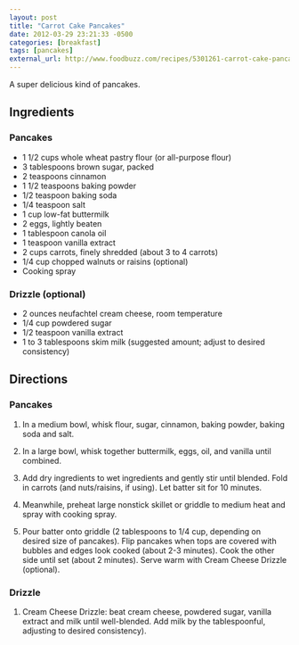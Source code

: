 ```yaml
---
layout: post
title: "Carrot Cake Pancakes"
date: 2012-03-29 23:21:33 -0500
categories: [breakfast]
tags: [pancakes]
external_url: http://www.foodbuzz.com/recipes/5301261-carrot-cake-pancakes
---
```

A super delicious kind of pancakes.

## Ingredients

### Pancakes

* 1 1/2 cups whole wheat pastry flour (or all-purpose flour)
* 3 tablespoons brown sugar, packed
* 2 teaspoons cinnamon
* 1 1/2 teaspoons baking powder
* 1/2 teaspoon baking soda
* 1/4 teaspoon salt
* 1 cup low-fat buttermilk
* 2 eggs, lightly beaten
* 1 tablespoon canola oil
* 1 teaspoon vanilla extract
* 2 cups carrots, finely shredded (about 3 to 4 carrots) 
* 1/4 cup chopped walnuts or raisins (optional)
* Cooking spray

### Drizzle (optional)

* 2 ounces neufachtel cream cheese, room temperature
* 1/4 cup powdered sugar
* 1/2 teaspoon vanilla extract
* 1 to 3 tablespoons skim milk (suggested amount; adjust to desired consistency)


## Directions

### Pancakes

1.  In a medium bowl, whisk flour, sugar, cinnamon, baking powder, baking soda and salt.

1.  In a large bowl, whisk together buttermilk, eggs, oil, and vanilla until combined.

1.  Add dry ingredients to wet ingredients and gently stir until blended.  Fold in carrots (and nuts/raisins, if using).  Let batter sit for 10 minutes.

1.  Meanwhile, preheat large nonstick skillet or griddle to medium heat and spray with cooking spray.  

1.  Pour batter onto griddle (2 tablespoons to 1/4 cup, depending on desired size of pancakes). Flip pancakes when tops are covered with bubbles and edges look cooked (about 2-3 minutes). Cook the other side until set (about 2 minutes). Serve warm with Cream Cheese Drizzle (optional).  

###  Drizzle

1.  Cream Cheese Drizzle: beat cream cheese, powdered sugar, vanilla extract and milk until well-blended.  Add milk by the tablespoonful, adjusting to desired consistency).



